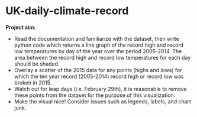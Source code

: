 # UK-daily-climate-record


**Project aim:**  
* Read the documentation and familiarize with the dataset, then write python code which returns a line
graph of the record high and record low temperatures by day of the year over the period 2005-2014. The area between
the record high and record low temperatures for each day should be shaded.
* Overlay a scatter of the 2015 data for any points (highs and lows) for which the ten year record (2005-2014) record
high or record low was broken in 2015.
* Watch out for leap days (i.e. February 29th), it is reasonable to remove these points from the dataset for
the purpose of this visualization.
* Make the visual nice! Consider issues such as legends, labels, and chart junk.
